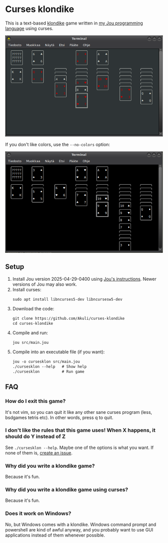 # Curses klondike

This is a text-based [klondike](https://en.wikipedia.org/wiki/Klondike_(solitaire)) game
written in [my Jou programming language](https://github.com/Akuli/jou) using curses.

![screenshot](screenshot.png)

If you don't like colors, use the `--no-colors` option:

![screenshot](screenshot-nocolors.png)


## Setup

1. Install Jou version 2025-04-29-0400 using [Jou's instructions](https://github.com/Akuli/jou/blob/2025-04-29-0400/README.md#setup).
    Newer versions of Jou may also work.
2. Install curses:
    ```
    sudo apt install libncurses5-dev libncursesw5-dev
    ```
3. Download the code:
    ```
    git clone https://github.com/Akuli/curses-klondike
    cd curses-klondike
    ```
4. Compile and run:
    ```
    jou src/main.jou
    ```
5. Compile into an executable file (if you want):
    ```
    jou -o cursesklon src/main.jou
    ./cursesklon --help   # Show help
    ./cursesklon          # Run game
    ```


## FAQ

### How do I exit this game?

It's not vim, so you can quit it like any other sane curses program (less,
bsdgames tetris etc). In other words, press q to quit.

### I don't like the rules that this game uses! When X happens, it should do Y instead of Z

See `./cursesklon --help`. Maybe one of the options is what you want. If none
of them is, [create an issue].

[create an issue]: https://github.com/Akuli/curses-klondike/issues/new

### Why did you write a klondike game?

Because it's fun.

### Why did you write a klondike game using curses?

Because it's fun.

### Does it work on Windows?

No, but Windows comes with a klondike. Windows command prompt and powershell
are kind of awful anyway, and you probably want to use GUI applications instead
of them whenever possible.
